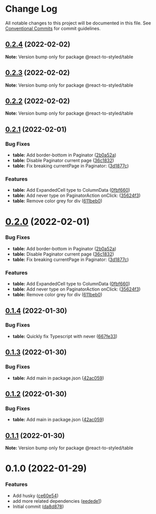 # Change Log

All notable changes to this project will be documented in this file.
See [Conventional Commits](https://conventionalcommits.org) for commit guidelines.

## [0.2.4](https://github.com/react-to/react-to-styled/compare/@react-to-styled/table@0.2.3...@react-to-styled/table@0.2.4) (2022-02-02)

**Note:** Version bump only for package @react-to-styled/table





## [0.2.3](https://github.com/react-to/react-to-styled/compare/@react-to-styled/table@0.2.2...@react-to-styled/table@0.2.3) (2022-02-02)

**Note:** Version bump only for package @react-to-styled/table





## [0.2.2](https://github.com/react-to/react-to-styled/compare/@react-to-styled/table@0.2.1...@react-to-styled/table@0.2.2) (2022-02-02)

**Note:** Version bump only for package @react-to-styled/table





## [0.2.1](https://github.com/react-to/react-to-styled/compare/@react-to-styled/table@0.1.4...@react-to-styled/table@0.2.1) (2022-02-01)


### Bug Fixes

* **table:** Add border-bottom in Paginator ([2b0a52a](https://github.com/react-to/react-to-styled/commit/2b0a52a1c0926b1a5b2661a79a1b2bc77b5ba0ec))
* **table:** Disable Paginator current page ([36c1832](https://github.com/react-to/react-to-styled/commit/36c1832b312db36dac3218fd1cb50360c00383fd))
* **table:** Fix breaking currentPage in Paginator: ([3d1877c](https://github.com/react-to/react-to-styled/commit/3d1877cf7828525e26620bdc4114c1fabffd01aa))


### Features

* **table:** Add ExpandedCell type to ColumnData ([0fbf660](https://github.com/react-to/react-to-styled/commit/0fbf66074b94541502d6cbbdee814a1e54e401db))
* **table:** Add never type on PaginatorAction onClick: ([35624f3](https://github.com/react-to/react-to-styled/commit/35624f30054ef376b5b04b35008132209cb3f81b))
* **table:** Remove color grey for div ([611beb0](https://github.com/react-to/react-to-styled/commit/611beb0a286851da47e26cd2649885a10c812432))





# [0.2.0](https://github.com/react-to/react-to-styled/compare/@react-to-styled/table@0.1.4...@react-to-styled/table@0.2.0) (2022-02-01)


### Bug Fixes

* **table:** Add border-bottom in Paginator ([2b0a52a](https://github.com/react-to/react-to-styled/commit/2b0a52a1c0926b1a5b2661a79a1b2bc77b5ba0ec))
* **table:** Disable Paginator current page ([36c1832](https://github.com/react-to/react-to-styled/commit/36c1832b312db36dac3218fd1cb50360c00383fd))
* **table:** Fix breaking currentPage in Paginator: ([3d1877c](https://github.com/react-to/react-to-styled/commit/3d1877cf7828525e26620bdc4114c1fabffd01aa))


### Features

* **table:** Add ExpandedCell type to ColumnData ([0fbf660](https://github.com/react-to/react-to-styled/commit/0fbf66074b94541502d6cbbdee814a1e54e401db))
* **table:** Add never type on PaginatorAction onClick: ([35624f3](https://github.com/react-to/react-to-styled/commit/35624f30054ef376b5b04b35008132209cb3f81b))
* **table:** Remove color grey for div ([611beb0](https://github.com/react-to/react-to-styled/commit/611beb0a286851da47e26cd2649885a10c812432))





## [0.1.4](https://github.com/react-to/react-to-styled/compare/@react-to-styled/table@0.1.3...@react-to-styled/table@0.1.4) (2022-01-30)


### Bug Fixes

* **table:** Quickly fix Typescript with never ([667fe33](https://github.com/react-to/react-to-styled/commit/667fe3377091ffe38abcc58203a4ae1240f4db5b))





## [0.1.3](https://github.com/react-to/react-to-styled/compare/@react-to-styled/table@0.1.1...@react-to-styled/table@0.1.3) (2022-01-30)


### Bug Fixes

* **table:** Add main in package.json ([42ac059](https://github.com/react-to/react-to-styled/commit/42ac059151d381a2a907be1e38c5c63d0886f3f3))





## [0.1.2](https://github.com/react-to/react-to-styled/compare/@react-to-styled/table@0.1.1...@react-to-styled/table@0.1.2) (2022-01-30)


### Bug Fixes

* **table:** Add main in package.json ([42ac059](https://github.com/react-to/react-to-styled/commit/42ac059151d381a2a907be1e38c5c63d0886f3f3))





## [0.1.1](https://github.com/react-to/react-to-styled/compare/@react-to-styled/table@0.1.0...@react-to-styled/table@0.1.1) (2022-01-30)

**Note:** Version bump only for package @react-to-styled/table





# 0.1.0 (2022-01-29)


### Features

* Add husky ([ce60e54](https://github.com/react-to/react-to-styled/commit/ce60e54d7cb1daa4c0e50774668c2f31cdbbbcf0))
* add more related dependencies ([eedede1](https://github.com/react-to/react-to-styled/commit/eedede12cd6a51eae3cfdd78449e5ca7b65c3247))
* Initial commit ([da8d878](https://github.com/react-to/react-to-styled/commit/da8d878cf44f1969ce864981b9ae710e694dabe9))
